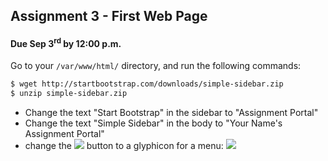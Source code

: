 ## Assignment 3 - First Web Page

#### Due Sep 3<sup>rd</sup> by 12:00 p.m.

Go to your `/var/www/html/` directory, and run the following commands:

```bash
$ wget http://startbootstrap.com/downloads/simple-sidebar.zip
$ unzip simple-sidebar.zip
```

- Change the text "Start Bootstrap" in the sidebar to "Assignment Portal"
- Change the text "Simple Sidebar" in the body to "Your Name's Assignment Portal"
- change the ![](http://f.cl.ly/items/3B1r460M1Q3Q091E1o1N/Screenshot%202014-08-27%2011.52.49.png) button to a glyphicon for a menu: ![](http://f.cl.ly/items/3z1B1V0r40032w0C1M2D/Screenshot%202014-08-27%2011.50.08.png)
